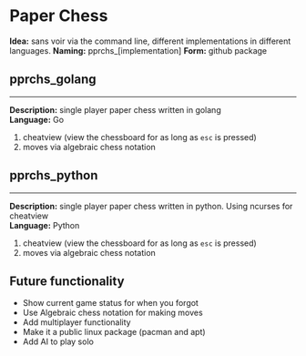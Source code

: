# Paper Chess
**Idea:** sans voir via the command line, different implementations in different languages.
**Naming:** pprchs_[implementation]
**Form:** github package 

## pprchs_golang
---
**Description:** single player paper chess written in golang  
**Language:** Go

1. cheatview (view the chessboard for as long as `esc` is pressed)
2. moves via algebraic chess notation

## pprchs_python
---
**Description:** single player paper chess written in python. Using ncurses for cheatview  
**Language:** Python

1. cheatview (view the chessboard for as long as `esc` is pressed)
2. moves via algebraic chess notation

## Future functionality 
- Show current game status for when you forgot
- Use Algebraic chess notation for making moves 
- Add multiplayer functionality
- Make it a public linux package (pacman and apt)
- Add AI to play solo
